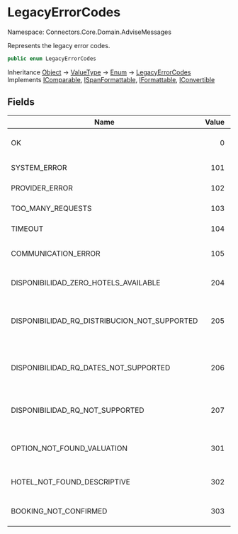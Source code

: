 # LegacyErrorCodes

Namespace: Connectors.Core.Domain.AdviseMessages

Represents the legacy error codes.

```csharp
public enum LegacyErrorCodes
```

Inheritance [Object](https://docs.microsoft.com/en-us/dotnet/api/system.object) → [ValueType](https://docs.microsoft.com/en-us/dotnet/api/system.valuetype) → [Enum](https://docs.microsoft.com/en-us/dotnet/api/system.enum) → [LegacyErrorCodes](./connectors.core.domain.advisemessages.legacyerrorcodes)<br />
Implements [IComparable](https://docs.microsoft.com/en-us/dotnet/api/system.icomparable), [ISpanFormattable](https://docs.microsoft.com/en-us/dotnet/api/system.ispanformattable), [IFormattable](https://docs.microsoft.com/en-us/dotnet/api/system.iformattable), [IConvertible](https://docs.microsoft.com/en-us/dotnet/api/system.iconvertible)

## Fields

| Name | Value | Description |
| --- | --: | --- |
| OK | 0 | Represents a successful operation. |
| SYSTEM_ERROR | 101 | Represents a system error. |
| PROVIDER_ERROR | 102 | Represents a provider error. |
| TOO_MANY_REQUESTS | 103 | Represents too many requests. |
| TIMEOUT | 104 | Represents a timeout error. |
| COMMUNICATION_ERROR | 105 | Represents a communication error. |
| DISPONIBILIDAD_ZERO_HOTELS_AVAILABLE | 204 | Represents zero hotels available. |
| DISPONIBILIDAD_RQ_DISTRIBUCION_NOT_SUPPORTED | 205 | Represents unsupported distribution in availability request. |
| DISPONIBILIDAD_RQ_DATES_NOT_SUPPORTED | 206 | Represents unsupported dates in availability request. |
| DISPONIBILIDAD_RQ_NOT_SUPPORTED | 207 | Represents unsupported availability request. |
| OPTION_NOT_FOUND_VALUATION | 301 | Represents option not found in valuation. |
| HOTEL_NOT_FOUND_DESCRIPTIVE | 302 | Represents hotel not found in descriptive. |
| BOOKING_NOT_CONFIRMED | 303 | Represents a booking not confirmed. |
